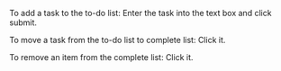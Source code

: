 To add a task to the to-do list:
   Enter the task into the text box and click submit.

To move a task from the to-do list to complete list:
   Click it.

To remove an item from the complete list:
   Click it.